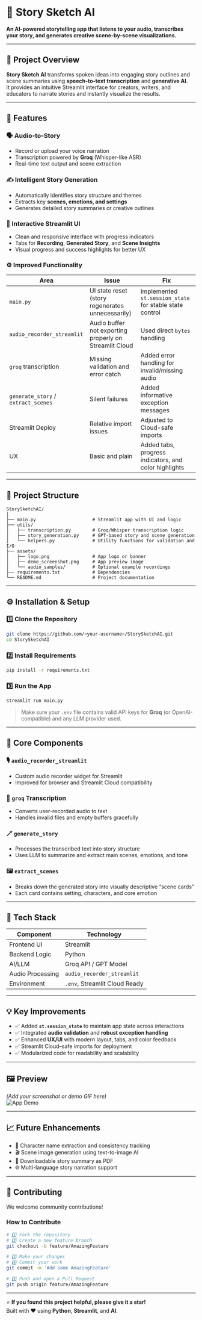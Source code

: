 # 🎨 Story Sketch AI  
**An AI-powered storytelling app that listens to your audio, transcribes your story, and generates creative scene-by-scene visualizations.**

---

## 🧠 Project Overview
**Story Sketch AI** transforms spoken ideas into engaging story outlines and scene summaries using **speech-to-text transcription** and **generative AI**.  
It provides an intuitive Streamlit interface for creators, writers, and educators to narrate stories and instantly visualize the results.

---

## 🚀 Features

### 🗣️ Audio-to-Story
- Record or upload your voice narration  
- Transcription powered by **Groq** (Whisper-like ASR)  
- Real-time text output and scene extraction

### ✍️ Intelligent Story Generation
- Automatically identifies story structure and themes  
- Extracts key **scenes, emotions, and settings**  
- Generates detailed story summaries or creative outlines

### 🎨 Interactive Streamlit UI
- Clean and responsive interface with progress indicators  
- Tabs for **Recording**, **Generated Story**, and **Scene Insights**  
- Visual progress and success highlights for better UX

### ⚙️ Improved Functionality
| Area | Issue | Fix |
|------|--------|-----|
| `main.py` | UI state reset (story regenerates unnecessarily) | Implemented `st.session_state` for stable state control |
| `audio_recorder_streamlit` | Audio buffer not exporting properly on Streamlit Cloud | Used direct `bytes` handling |
| `groq` transcription | Missing validation and error catch | Added error handling for invalid/missing audio |
| `generate_story` / `extract_scenes` | Silent failures | Added informative exception messages |
| Streamlit Deploy | Relative import issues | Adjusted to Cloud-safe imports |
| UX | Basic and plain | Added tabs, progress indicators, and color highlights |

---

## 🧩 Project Structure
```
StorySketchAI/
│
├── main.py                     # Streamlit app with UI and logic
├── utils/
│   ├── transcription.py        # Groq/Whisper transcription logic
│   ├── story_generation.py     # GPT-based story and scene generation
│   └── helpers.py              # Utility functions for validation and I/O
├── assets/
│   ├── logo.png                # App logo or banner
│   ├── demo_screenshot.png     # App preview image
│   └── audio_samples/          # Optional example recordings
├── requirements.txt            # Dependencies
└── README.md                   # Project documentation
```

---

## ⚙️ Installation & Setup

### **1️⃣ Clone the Repository**
```bash
git clone https://github.com/<your-username>/StorySketchAI.git
cd StorySketchAI
```

### **2️⃣ Install Requirements**
```bash
pip install -r requirements.txt
```

### **3️⃣ Run the App**
```bash
streamlit run main.py
```

> Make sure your `.env` file contains valid API keys for **Groq** (or OpenAI-compatible) and any LLM provider used.

---

## 🧱 Core Components

### 🎙️ `audio_recorder_streamlit`
- Custom audio recorder widget for Streamlit  
- Improved for browser and Streamlit Cloud compatibility

### 🧩 `groq` Transcription
- Converts user-recorded audio to text  
- Handles invalid files and empty buffers gracefully

### 🪄 `generate_story`
- Processes the transcribed text into story structure  
- Uses LLM to summarize and extract main scenes, emotions, and tone

### 🖼️ `extract_scenes`
- Breaks down the generated story into visually descriptive “scene cards”  
- Each card contains setting, characters, and core emotion

---

## 🧠 Tech Stack

| Component | Technology |
|------------|-------------|
| Frontend UI | Streamlit |
| Backend Logic | Python |
| AI/LLM | Groq API / GPT Model |
| Audio Processing | `audio_recorder_streamlit` |
| Environment | `.env`, Streamlit Cloud Ready |

---

## 💡 Key Improvements

- ✅ Added **`st.session_state`** to maintain app state across interactions  
- ✅ Integrated **audio validation** and **robust exception handling**  
- ✅ Enhanced **UX/UI** with modern layout, tabs, and color feedback  
- ✅ Streamlit Cloud–safe imports for deployment  
- ✅ Modularized code for readability and scalability  

---

## 🖼️ Preview
*(Add your screenshot or demo GIF here)*  
![App Demo](assets/demo_screenshot.png)

---

## 📈 Future Enhancements
- 🧍 Character name extraction and consistency tracking  
- 🎬 Scene image generation using text-to-image AI  
- 📜 Downloadable story summary as PDF  
- 🌐 Multi-language story narration support  

---

## 🤝 Contributing
We welcome community contributions!

### **How to Contribute**
```bash
# 1️⃣ Fork the repository
# 2️⃣ Create a new feature branch
git checkout -b feature/AmazingFeature

# 3️⃣ Make your changes
# 4️⃣ Commit your work
git commit -m 'Add some AmazingFeature'

# 5️⃣ Push and open a Pull Request
git push origin feature/AmazingFeature
```

---

⭐ **If you found this project helpful, please give it a star!**  
Built with ❤️ using **Python**, **Streamlit**, and **AI**.

